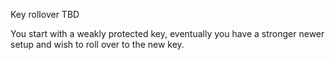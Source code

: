 
Key rollover TBD

You start with a weakly protected key, eventually you have a stronger newer setup
and wish to roll over to the new key.

